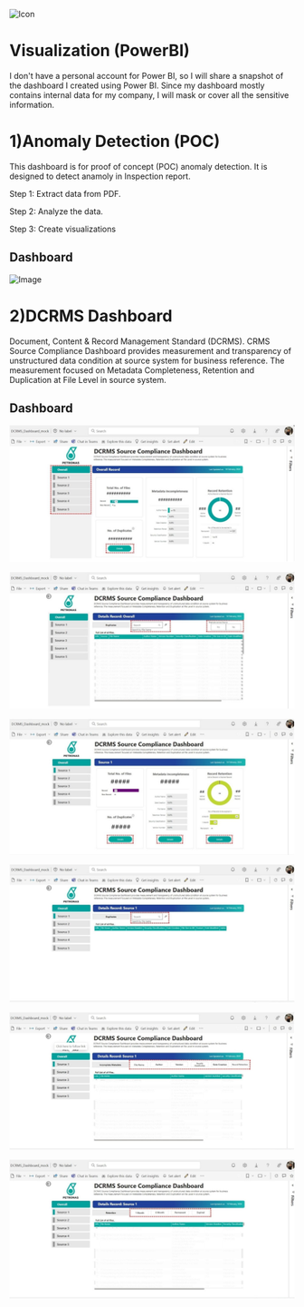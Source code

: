 ![Icon](https://github.com/Fauzanpaimen/Visualization-PowerBI-/blob/main/Image/icon.jpg)

# Visualization (PowerBI)



I don't have a personal account for Power BI, so I will share a snapshot of the dashboard I created using Power BI. Since my dashboard mostly contains internal data for my company, I will mask or cover all the sensitive information.



# 1)Anomaly Detection (POC)

This dashboard is for proof of concept (POC) anomaly detection. It is designed to detect anamoly in Inspection report.

Step 1: Extract data from PDF.

Step 2: Analyze the data.

Step 3: Create visualizations

## Dashboard

![Image](https://github.com/Fauzanpaimen/Visualization-PowerBI-/blob/main/Image/Anomaly.jpg)




# 2)DCRMS Dashboard

Document, Content & Record Management Standard (DCRMS). CRMS Source Compliance Dashboard provides measurement and transparency of unstructured data condition at source system for business reference. The measurement focused on Metadata Completeness, Retention and Duplication at File Level in source system.

## Dashboard

![Image](https://github.com/Fauzanpaimen/Visualization-PowerBI/blob/main/Image/DCRMS01.jpg)

![Image](https://github.com/Fauzanpaimen/Visualization-PowerBI/blob/main/Image/DCRMS02.jpg)

![Image](https://github.com/Fauzanpaimen/Visualization-PowerBI/blob/main/Image/DCRMS03.jpg)

![Image](https://github.com/Fauzanpaimen/Visualization-PowerBI/blob/main/Image/DCRMS04.jpg)

![Image](https://github.com/Fauzanpaimen/Visualization-PowerBI/blob/main/Image/DCRMS05.jpg)

![Image](https://github.com/Fauzanpaimen/Visualization-PowerBI/blob/main/Image/DCRMS06.jpg)





